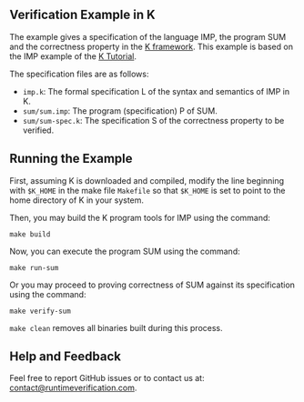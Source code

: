 
## Verification Example in K

The example gives a specification of the language IMP, the program SUM and the correctness property in the [K framework](http://www.kframework.org). This example is based on the IMP example of the [K Tutorial](https://github.com/kframework/k/tree/master/k-distribution/tutorial).

The specification files are as follows:

- `imp.k`: The formal specification L of the syntax and semantics of IMP in K.
- `sum/sum.imp`: The program (specification) P of SUM.
- `sum/sum-spec.k`: The specification S of the correctness property to be verified.

## Running the Example

First, assuming K is downloaded and compiled, modify the line beginning with `$K_HOME`
in the make file `Makefile` so that `$K_HOME` is set to point to the home directory
of K in your system.

Then, you may build the K program tools for IMP using the command:

```
make build
```

Now, you can execute the program SUM using the command:

```
make run-sum
```

Or you may proceed to proving correctness of SUM against its specification using the command:

```
make verify-sum
```

`make clean` removes all binaries built during this process.

## Help and Feedback

Feel free to report GitHub issues or to contact us at: [contact@runtimeverification.com](mailto:contact@runtimeverification.com).

